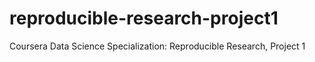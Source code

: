 # reproducible-research-project1
Coursera Data Science Specialization: Reproducible Research, Project 1
